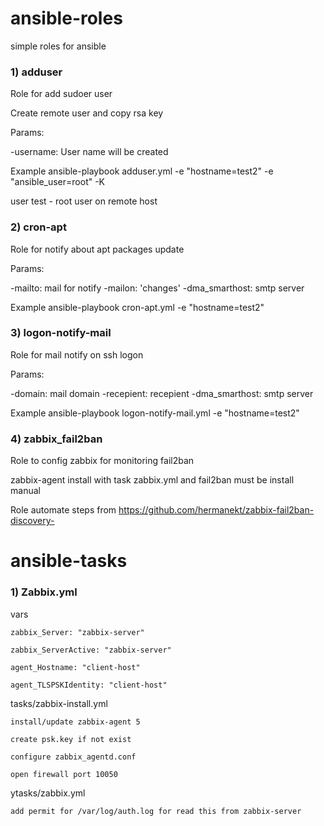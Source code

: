 # ansible-roles
simple roles for ansible

### 1) adduser

Role for add sudoer user

Create remote user and copy rsa key

Params:

-username: User name will be created

Example ansible-playbook adduser.yml -e "hostname=test2" -e "ansible_user=root" -K

user test - root user on remote host

### 2) cron-apt

Role for notify about apt packages update

Params:

-mailto: mail for notify
-mailon: 'changes'
-dma_smarthost: smtp server

Example ansible-playbook cron-apt.yml -e "hostname=test2"

### 3) logon-notify-mail

Role for mail notify on ssh logon

Params:

-domain: mail domain
-recepient: recepient
-dma_smarthost: smtp server

Example ansible-playbook logon-notify-mail.yml -e "hostname=test2"

### 4) zabbix_fail2ban

Role to config zabbix for monitoring fail2ban

zabbix-agent install with task zabbix.yml and fail2ban must be install manual

Role automate steps from https://github.com/hermanekt/zabbix-fail2ban-discovery-

# ansible-tasks

### 1) Zabbix.yml

vars

    zabbix_Server: "zabbix-server"

    zabbix_ServerActive: "zabbix-server"

    agent_Hostname: "client-host"

    agent_TLSPSKIdentity: "client-host"

 tasks/zabbix-install.yml

    install/update zabbix-agent 5

    create psk.key if not exist

    configure zabbix_agentd.conf

    open firewall port 10050

 ytasks/zabbix.yml

    add permit for /var/log/auth.log for read this from zabbix-server